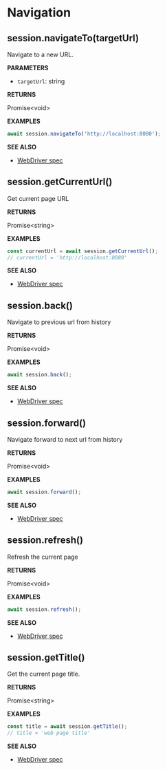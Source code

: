 # Navigation

## session.navigateTo(targetUrl)

Navigate to a new URL.

**PARAMETERS**

- `targetUrl`: string

**RETURNS**

Promise&lt;void&gt;

**EXAMPLES**

```typescript
await session.navigateTo('http://localhost:8080');
```

**SEE ALSO**

- [WebDriver spec](https://www.w3.org/TR/webdriver/#navigate-to)

## session.getCurrentUrl()

Get current page URL

**RETURNS**

Promise&lt;string&gt;

**EXAMPLES**

```typescript
const currentUrl = await session.getCurrentUrl();
// currentUrl = 'http://localhost:8080'
```

**SEE ALSO**

- [WebDriver spec](https://www.w3.org/TR/webdriver/#get-current-url)

## session.back()

Navigate to previous url from history

**RETURNS**

Promise&lt;void&gt;

**EXAMPLES**

```typescript
await session.back();
```

**SEE ALSO**

- [WebDriver spec](https://www.w3.org/TR/webdriver/#back)

## session.forward()

Navigate forward to next url from history

**RETURNS**

Promise&lt;void&gt;

**EXAMPLES**

```typescript
await session.forward();
```

**SEE ALSO**

- [WebDriver spec](https://www.w3.org/TR/webdriver/#forward)

## session.refresh()

Refresh the current page

**RETURNS**

Promise&lt;void&gt;

**EXAMPLES**

```typescript
await session.refresh();
```

**SEE ALSO**

- [WebDriver spec](https://www.w3.org/TR/webdriver/#refresh)

## session.getTitle()

Get the current page title.

**RETURNS**

Promise&lt;string&gt;

**EXAMPLES**

```typescript
const title = await session.getTitle();
// title = 'web page title'
```

**SEE ALSO**

- [WebDriver spec](https://www.w3.org/TR/webdriver/#get-title)
